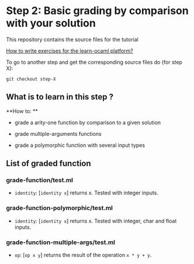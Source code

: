 #  Step 2: Basic grading by comparison with your solution

This repository contains the source files for the tutorial

[How to write exercises for the learn-ocaml platform?](https://github.com/ocaml-sf/learn-ocaml/blob/master/docs/howto-write-exercises.md)

To go to another step and get the corresponding source files do (for step X):
```
git checkout step-X
```

## What is to learn in this step ?

**How to: **

* grade a arity-one function by comparison to a given solution

* grade multiple-arguments functions

* grade a polymorphic function with several input types

## List of graded function 

### grade-function/test.ml

* `identity`: [`identity x`] returns x. Tested with integer inputs.

### grade-function-polymorphic/test.ml

* `identity`: [`identity x`] returns x. Tested with integer, char and float inputs.

### grade-function-multiple-args/test.ml

* `op`: [`op x y`] returns the result of the operation `x * y + y`.


